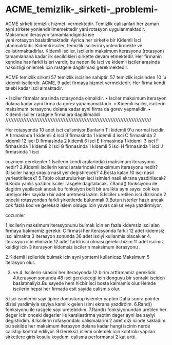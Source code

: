 # ACME_temizlik-_sirketi-_problemi-

ACME sirketi temizlik hizmeti vermektedir. Temizlik calisanlari her zaman ayni sirkete 
yonlendirilmemektedir yani rotasyon uygulanmaktadir. Maksimum iterasyon tamamlandiginda ise  
yeni rotasyon baslatilmaktadir. Ayrica her sirket’e bir Kidemli Isci atanmaktadir. Kidemli isciler, temizlik 
iscilerini yonlendirmekte ve calistirmaktadirlar. Kidemli isciler, iscilerin maksimum iterasyonu
(rotasyon) tamamlanana kadar ilk secildikleri sirkette devam etmektedir. Her firmanin kendine has 
farkli isleri vardir, bu neden ile isci ve kidemli isciler arasinda haksizligi onlemek icin rastgele dagitilmasi 
gerekmektedir.

ACME temizlik sirketi 57 temizlik iscisine sahiptir. 57 temizlik iscisinden 10 ‘u kidemli iscilerdir. ACME, 
9 adet firmaya hizmet vermektedir. Her firma kendi talebi kadar isci almaktadir.

• Isciler firmalar arasinda rotasyonda olmalidir.
• Isciler maksimum iterasyon dolana kadar ayni firma da gorev yapamamaktadir.
• Kidemli isciler, iscilerin maksimum iterasyonu dolana kadar ayni firma da gorev yapmalidir.
• Kidemli isciler rastgele firmalara dagitilmalidi
//////////////////////////////////////////////////////////////////////////////////////////

Her rotasyonda 10 adet isci calismiyor.Bunlarin 1'i kidemli 9'u normal iscidir.
A firmasinda 1 kidemli 4 isci
B firmasinda 1 kidemli 4 isci
C firmasinda 2 kidemli 12 isci 
D firmasinda 2 kidemli 6 isci
E firmasinda 1 kidemli 3 isci
F firmasinda 1 kidemli 2 isci
G firmasinda 1 kidemli 5 isci
H firmasinda 1 isci
J firmasinda 1 isci

cozmem gerekenler 
1.Iscilerin kendi aralarindaki maksimum iterasyonu nedir?
2.Kidemli iscilerin kendi aralarindaki maksimum iterasyonu nedir?
3.Isciler hangi sirayla nasil yer degistirecek?
4.Bosta kalan 10 isci nasil yerlestirilecek?
5.Tablo olusturulurken isci isimleri nasil ekrana yazdirilacak?
6.Kodu yanlis yazdim.Isciler rasgele dagitalacak.
7.Rand() fonksiyonu ile dagitim yapilacak ancak bu fonksiyon 
belli bir aralikta aynı sayısı cok kes uretiyor.Her sayidan 
bir adet uretmesi lazim.
8.Isciler uretilen isci dizisinde 2 onceki rotasyondan farkli şirketlerde bulunmali
9.Butun isterler hazir ancak cok fazla kod ve gereksiz islem oldugu icin yavas calısır veya yazdirmiyor.


cozumler

1.Iscilerin maksimum iterasyonunu bulmak icin en fazla kidemsiz isci alan firmaya bakmamiz gerekir.
  C firmasi her iterasyonda farkli 12 adet kidemsiz isci almakta  3 iterasyon sonunda 36 adet isciyi kullanmis olacaklar
  4. iterasyon icin elimizde 12 adet farkli isci olmasi gerekir.bizim 11 adet iscimiz kaldigi icin 3 iterasyon kidemsiz
  iscilerin maksimum iterasyonu .

2.Kidemli iscileride bulmak icin ayni yontemi kullanicaz.Maksimum 5 iterasyon olur.

3. ve 4. Iscilerin sirasini her iterasyonda 12 birim arttirmamiz gereklidir. 4.iterasyon sonunda 48 isci gerekecegi
icin donguyu bir sonraki isciden baslatmaliyiz.Bu sayede hem hicbir isci bosta kalmamis olur.Hemde iscilerin 
hepsi her firmada esit sayida calismis olur.

5.Isci isimlerini  sayi tipine donusturup islemler yaptim.Daha sonra pointer dizisi yardimiyla sayiya
karsilik gelen isimi ekrana yazdirdim. 
6.Rand() fonksiyonu ile rasgele sayi uretebildim.
7.Rand() fonksiyonundan uretilen her deger icin onceki degerler ile karsilastirma yaptim
deger ayni ise sayiyi degistirdim.
8.Iscilerin rotasyondaki calısmalarini 2 adet dizi icinde sakladim.
bu sekilde her maksimum iterasyon dolana kadar hangi iscinin nerde calistigi kontrol ediliyor.
9.Gereksiz islemi onlemek icin kontrolu yapılan sirketlere giris kosulu koydum.
calisma performansi 2 kat artti.


